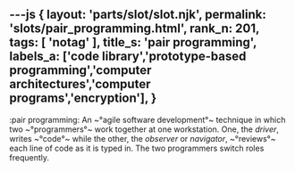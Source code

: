---js
{
  layout: 'parts/slot/slot.njk',
  permalink: 'slots/pair_programming.html',
  rank_n: 201,
  tags: [ 'notag' ],
  title_s: 'pair programming',
  labels_a: ['code library','prototype-based programming','computer architectures','computer programs','encryption'],
}
---
:pair programming:
An ~°agile software development°~ technique in which two ~°programmers°~ work together at one workstation. One, the <i>driver</i>, writes ~°code°~ while the other, the <i>observer</i> or <i>navigator</i>, ~°reviews°~ each line of code as it is typed in. The two programmers switch roles frequently.
